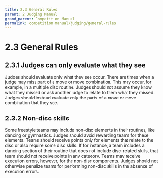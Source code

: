 ```yaml
---
title: 2.3 General Rules
parent: 2 Judging Manual
grand_parent: Competition Manual
permalink: competition-manual/judging/general-rules
---
```

# 2.3 General Rules

## 2.3.1 Judges can only evaluate what they see
Judges should evaluate only what they see occur. There are times when a judge may miss part of a move or move
combination. This may occur, for example, in a multiple disc routine. Judges should not assume they know what
they missed or ask another judge to relate to them what they missed. Judges should instead evaluate only the
parts of a move or move combination that they see.

## 2.3.2 Non-disc skills
Some freestyle teams may include non-disc elements in their routines, like dancing or gymnastics. Judges should
avoid rewarding teams for these elements. Teams should receive points only for elements that relate to the disc or
also require some disc skills. If for instance, a team includes a dancing section of their routine that does not
include disc-related skills, that team should not receive points in any category.
Teams may receive execution errors, however, for the non-disc components. Judges should not otherwise penalize
teams for performing non-disc skills in the absence of execution errors.